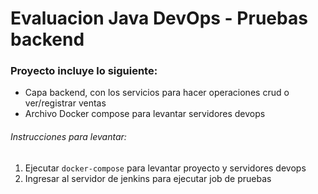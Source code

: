 # Evaluacion Java DevOps - Pruebas backend

### Proyecto incluye lo siguiente:

* Capa backend, con los servicios para hacer operaciones crud o ver/registrar ventas
* Archivo Docker compose para levantar servidores devops

###### Instrucciones para levantar:

1. Ejecutar `docker-compose` para levantar proyecto y servidores devops
2. Ingresar al servidor de jenkins para ejecutar job de pruebas


